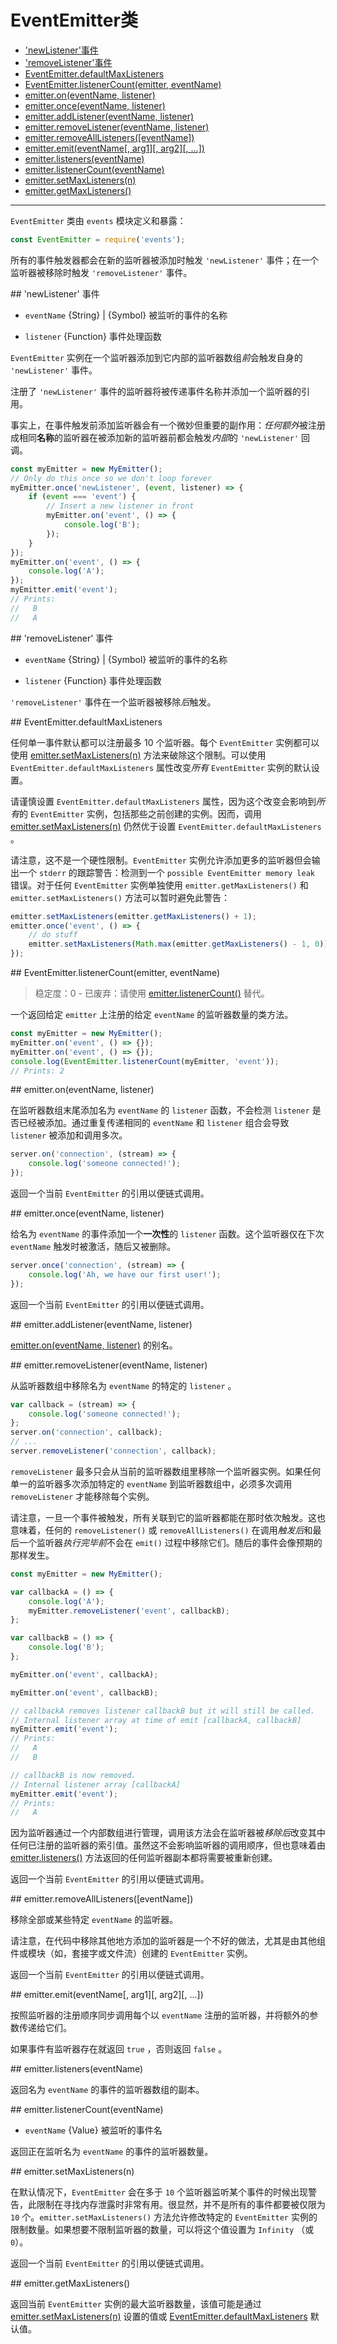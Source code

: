 # EventEmitter类

* ['newListener'事件](#newListener)
* ['removeListener'事件](#removeListener)
* [EventEmitter.defaultMaxListeners](#EventEmitter_defaultMaxListeners)
* [EventEmitter.listenerCount(emitter, eventName)](#EventEmitter_listenerCount)
* [emitter.on(eventName, listener)](#on)
* [emitter.once(eventName, listener)](#once)
* [emitter.addListener(eventName, listener)](#addListener)
* [emitter.removeListener(eventName, listener)](#removeListener)
* [emitter.removeAllListeners([eventName])](#removeAllListeners)
* [emitter.emit(eventName[, arg1][, arg2][, ...])](#emit)
* [emitter.listeners(eventName)](#listeners)
* [emitter.listenerCount(eventName)](#listenerCount)
* [emitter.setMaxListeners(n)](#setMaxListeners)
* [emitter.getMaxListeners()](#getMaxListeners)

--------------------------------------------------


`EventEmitter` 类由 `events` 模块定义和暴露：

```javascript
const EventEmitter = require('events');
```

所有的事件触发器都会在新的监听器被添加时触发 `'newListener'` 事件；在一个监听器被移除时触发 `'removeListener'` 事件。


<div id="newListener" class="anchor"></div>
## 'newListener' 事件

- `eventName` {String} | {Symbol} 被监听的事件的名称

- `listener` {Function} 事件处理函数

`EventEmitter` 实例在一个监听器添加到它内部的监听器数组*前*会触发自身的 `'newListener'` 事件。

注册了 `'newListener'` 事件的监听器将被传递事件名称并添加一个监听器的引用。

事实上，在事件触发前添加监听器会有一个微妙但重要的副作用：*任何额外*被注册成相同**名称**的监听器在被添加新的监听器前都会触发*内部*的 `'newListener'` 回调。

```javascript
const myEmitter = new MyEmitter();
// Only do this once so we don't loop forever
myEmitter.once('newListener', (event, listener) => {
    if (event === 'event') {
        // Insert a new listener in front
        myEmitter.on('event', () => {
            console.log('B');
        });
    }
});
myEmitter.on('event', () => {
    console.log('A');
});
myEmitter.emit('event');
// Prints:
//   B
//   A
```


<div id="removeListener" class="anchor"></div>
## 'removeListener' 事件

- `eventName` {String} | {Symbol} 被监听的事件的名称

- `listener` {Function} 事件处理函数

`'removeListener'` 事件在一个监听器被移除*后*触发。


<div id="EventEmitter_defaultMaxListeners" class="anchor"></div>
## EventEmitter.defaultMaxListeners

任何单一事件默认都可以注册最多 10 个监听器。每个 `EventEmitter` 实例都可以使用 [emitter.setMaxListeners(n)](#setMaxListeners) 方法来破除这个限制。可以使用 `EventEmitter.defaultMaxListeners` 属性改变*所有* `EventEmitter` 实例的默认设置。

请谨慎设置 `EventEmitter.defaultMaxListeners` 属性，因为这个改变会影响到*所有*的 `EventEmitter` 实例，包括那些之前创建的实例。因而，调用 [emitter.setMaxListeners(n)](#setMaxListeners) 仍然优于设置 `EventEmitter.defaultMaxListeners` 。

请注意，这不是一个硬性限制。`EventEmitter` 实例允许添加更多的监听器但会输出一个 `stderr` 的跟踪警告：检测到一个 `possible EventEmitter memory leak` 错误。对于任何 `EventEmitter` 实例单独使用 `emitter.getMaxListeners()` 和 `emitter.setMaxListeners()` 方法可以暂时避免此警告：

```javascript
emitter.setMaxListeners(emitter.getMaxListeners() + 1);
emitter.once('event', () => {
    // do stuff
    emitter.setMaxListeners(Math.max(emitter.getMaxListeners() - 1, 0));
});
```


<div id="EventEmitter_listenerCount" class="anchor"></div>
## EventEmitter.listenerCount(emitter, eventName)

> 稳定度：0 - 已废弃：请使用 [emitter.listenerCount()](#listenerCount) 替代。

一个返回给定 `emitter` 上注册的给定 `eventName` 的监听器数量的类方法。

```javascript
const myEmitter = new MyEmitter();
myEmitter.on('event', () => {});
myEmitter.on('event', () => {});
console.log(EventEmitter.listenerCount(myEmitter, 'event'));
// Prints: 2
```


<div id="on" class="anchor"></div>
## emitter.on(eventName, listener)

在监听器数组末尾添加名为 `eventName` 的 `listener` 函数，不会检测 `listener` 是否已经被添加。通过重复传递相同的 `eventName` 和 `listener` 组合会导致 `listener` 被添加和调用多次。

```javascript
server.on('connection', (stream) => {
    console.log('someone connected!');
});
```

返回一个当前 `EventEmitter` 的引用以便链式调用。


<div id="once" class="anchor"></div>
## emitter.once(eventName, listener)

给名为 `eventName` 的事件添加一个**一次性**的 `listener` 函数。这个监听器仅在下次 `eventName` 触发时被激活，随后又被删除。

```javascript
server.once('connection', (stream) => {
    console.log('Ah, we have our first user!');
});
```

返回一个当前 `EventEmitter` 的引用以便链式调用。


<div id="addListener" class="anchor"></div>
## emitter.addListener(eventName, listener)

[emitter.on(eventName, listener)](#on) 的别名。


<div id="removeListener" class="anchor"></div>
## emitter.removeListener(eventName, listener)

从监听器数组中移除名为 `eventName` 的特定的 `listener` 。

```javascript
var callback = (stream) => {
    console.log('someone connected!');
};
server.on('connection', callback);
// ...
server.removeListener('connection', callback);
```

`removeListener` 最多只会从当前的监听器数组里移除一个监听器实例。如果任何单一的监听器多次添加特定的 `eventName` 到监听器数组中，必须多次调用 `removeListener` 才能移除每个实例。

请注意，一旦一个事件被触发，所有关联到它的监听器都能在那时依次触发。这也意味着，任何的 `removeListener()` 或 `removeAllListeners()` 在调用*触发后*和最后一个监听器*执行完毕前*不会在 `emit()` 过程中移除它们。随后的事件会像预期的那样发生。

```javascript
const myEmitter = new MyEmitter();

var callbackA = () => {
    console.log('A');
    myEmitter.removeListener('event', callbackB);
};

var callbackB = () => {
    console.log('B');
};

myEmitter.on('event', callbackA);

myEmitter.on('event', callbackB);

// callbackA removes listener callbackB but it will still be called.
// Internal listener array at time of emit [callbackA, callbackB]
myEmitter.emit('event');
// Prints:
//   A
//   B

// callbackB is now removed.
// Internal listener array [callbackA]
myEmitter.emit('event');
// Prints:
//   A
```

因为监听器通过一个内部数组进行管理，调用该方法会在监听器被*移除后*改变其中任何已注册的监听器的索引值。虽然这不会影响监听器的调用顺序，但也意味着由 [emitter.listeners()](#listeners) 方法返回的任何监听器副本都将需要被重新创建。

返回一个当前 `EventEmitter` 的引用以便链式调用。

<div id="removeAllListeners" class="anchor"></div>
## emitter.removeAllListeners([eventName])

移除全部或某些特定 `eventName` 的监听器。

请注意，在代码中移除其他地方添加的监听器是一个不好的做法，尤其是由其他组件或模块（如，套接字或文件流）创建的 `EventEmitter` 实例。

返回一个当前 `EventEmitter` 的引用以便链式调用。


<div id="emit" class="anchor"></div>
## emitter.emit(eventName[, arg1][, arg2][, ...])

按照监听器的注册顺序同步调用每个以 `eventName` 注册的监听器，并将额外的参数传递给它们。

如果事件有监听器存在就返回 `true` ，否则返回 `false` 。


<div id="listeners" class="anchor"></div>
## emitter.listeners(eventName)

返回名为 `eventName` 的事件的监听器数组的副本。


<div id="listenerCount" class="anchor"></div>
## emitter.listenerCount(eventName)

- `eventName` {Value} 被监听的事件名

返回正在监听名为 `eventName` 的事件的监听器数量。


<div id="setMaxListeners" class="anchor"></div>
## emitter.setMaxListeners(n)

在默认情况下，`EventEmitter` 会在多于 `10` 个监听器监听某个事件的时候出现警告，此限制在寻找内存泄露时非常有用。很显然，并不是所有的事件都要被仅限为 `10` 个。`emitter.setMaxListeners()` 方法允许修改特定的 `EventEmitter` 实例的限制数量。如果想要不限制监听器的数量，可以将这个值设置为 `Infinity` （或 `0`）。

返回一个当前 `EventEmitter` 的引用以便链式调用。


<div id="getMaxListeners" class="anchor"></div>
## emitter.getMaxListeners()

返回当前 `EventEmitter` 实例的最大监听器数量，该值可能是通过 [emitter.setMaxListeners(n)](#setMaxListeners) 设置的值或 [EventEmitter.defaultMaxListeners](#EventEmitter_defaultMaxListeners) 默认值。